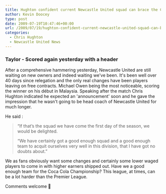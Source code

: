 ```yaml
---
title: Hughton confident current Newcastle United squad can brace the Championship
author: Kevin Doocey
type: post
date: 2009-07-19T10:47:46+00:00
url: /2009/07/19/hughton-confident-current-newcastle-united-squad-can-brace-the-championship/
categories:
  - Chris Hughton
  - Newcastle United News
---
```


### Taylor - Scored again yesterday with a header

After a comprehensive  hammering yesterday, Newcastle United are still waiting on new owners and indeed waiting we've been. It's been well over 40 days since relegation and the only real changes have been players leaving on free contracts. Michael Owen being the most noticeable, scoring the winner on his début in Malaysia. Speaking after the match Chris Hughton indicated he expected an 'announcement' soon and he gave the impression that he wasn't going to be head coach of Newcastle United for much longer.

He said :

> “If that’s the squad we have come the first day of the season, we would be delighted.
>
> “We have certainly got a good enough squad and a good enough team to acquit ourselves very well in this division, that I have got no doubts about.”

We as fans obviously want some changes and certainly some lower waged players to come in with higher earners shipped out. Have we a good enough team for the Coca Cola Championship? This league, at times, can be a lot harder than the Premier League.

Comments welcome 🙂
